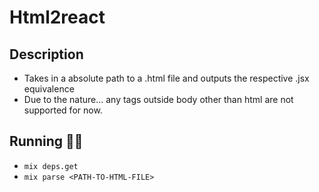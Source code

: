 # Html2react

## Description
- Takes in a absolute path to a .html file and outputs the respective .jsx equivalence
- Due to the nature... any tags outside body other than html are not supported for now.

## Running 🏃🏃
- `mix deps.get`
- `mix parse <PATH-TO-HTML-FILE>`
